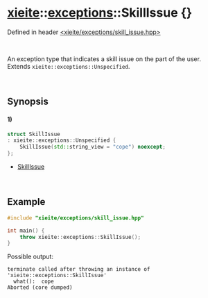 # [xieite](../../xieite.md)\:\:[exceptions](../../exceptions.md)\:\:SkillIssue \{\}
Defined in header [<xieite/exceptions/skill_issue.hpp>](../../../include/xieite/exceptions/skill_issue.hpp)

&nbsp;

An exception type that indicates a skill issue on the part of the user. Extends `xieite::exceptions::Unspecified`.

&nbsp;

## Synopsis
#### 1)
```cpp
struct SkillIssue
: xieite::exceptions::Unspecified {
    SkillIssue(std::string_view = "cope") noexcept;
};
```
- [SkillIssue](./structures/skill_issue/1/operators/constructor.md)

&nbsp;

## Example
```cpp
#include "xieite/exceptions/skill_issue.hpp"

int main() {
    throw xieite::exceptions::SkillIssue();
}
```
Possible output:
```
terminate called after throwing an instance of 'xieite::exceptions::SkillIssue'
  what():  cope
Aborted (core dumped)
```
